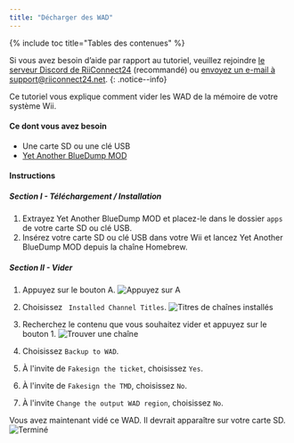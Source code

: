```yaml
---
title: "Décharger des WAD"
---
```


{% include toc title="Tables des contenues" %}

Si vous avez besoin d’aide par rapport au tutoriel, veuillez rejoindre [le serveur Discord de RiiConnect24](https://discord.gg/b4Y7jfD) (recommandé) ou [envoyez un e-mail à support@riiconnect24.net](mailto:support@riiconnect24.net).
{: .notice--info}

Ce tutoriel vous explique comment vider les WAD de la mémoire de votre système Wii.

#### Ce dont vous avez besoin
* Une carte SD ou une clé USB
* [Yet Another BlueDump MOD](https://hbb1.oscwii.org/hbb/Yet-Another-BlueDump-Mod/Yet-Another-BlueDump-Mod.zip)

#### Instructions
##### Section I - Téléchargement / Installation

1. Extrayez Yet Another BlueDump MOD et placez-le dans le dossier ` apps ` de votre carte SD ou clé USB.
2. Insérez votre carte SD ou clé USB dans votre Wii et lancez Yet Another BlueDump MOD depuis la chaîne Homebrew.

##### Section II - Vider
1. Appuyez sur le bouton A. ![Appuyez sur A](/images/DumpWADS/2.png)

2. Choisissez ` Installed Channel Titles`. ![Titres de chaînes installés](/images/DumpWADS/3.png)

3. Recherchez le contenu que vous souhaitez vider et appuyez sur le bouton 1. ![Trouver une chaîne](/images/DumpWADS/4.png)

4. Choisissez ` Backup to WAD `.
5. À l'invite de ` Fakesign the ticket `, choisissez ` Yes `.
6. À l'invite de ` Fakesign the TMD `, choisissez ` No `.
7. À l'invite ` Change the output WAD region `, choisissez ` No `.

Vous avez maintenant vidé ce WAD. Il devrait apparaître sur votre carte SD. ![Terminé](/images/DumpWADS/5.png)
